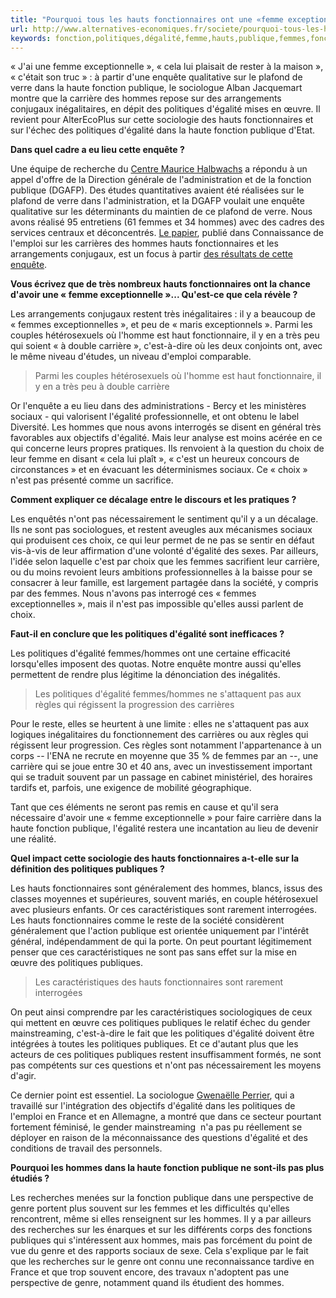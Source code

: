 ```yaml
---
title: "Pourquoi tous les hauts fonctionnaires ont une «femme exceptionnelle»"
url: http://www.alternatives-economiques.fr/societe/pourquoi-tous-les-hauts-fonctionnaires-ont-une-femme-exceptionnelle-201412081452-00000355.html
keywords: fonction,politiques,dégalité,femme,hauts,publique,femmes,fonctionnaires,carrière,hommes,exceptionnelle,publiques
---
```

« J'ai une femme exceptionnelle », « cela lui plaisait de rester à la maison », « c'était son truc » : à partir d'une enquête qualitative sur le plafond de verre dans la haute fonction publique, le sociologue Alban Jacquemart montre que la carrière des hommes repose sur des arrangements conjugaux inégalitaires, en dépit des politiques d'égalité mises en œuvre. Il revient pour AlterEcoPlus sur cette sociologie des hauts fonctionnaires et sur l'échec des politiques d'égalité dans la haute fonction publique d'Etat.

****Dans quel cadre a eu lieu cette enquête ?****

Une équipe de recherche du [Centre Maurice Halbwachs](http://www.cmh.ens.fr/pro/) a répondu à un appel d'offre de la Direction générale de l'administration et de la fonction publique (DGAFP). Des études quantitatives avaient été réalisées sur le plafond de verre dans l'administration, et la DGAFP voulait une enquête qualitative sur les déterminants du maintien de ce plafond de verre. Nous avons réalisé 95 entretiens (61 femmes et 34 hommes) avec des cadres des services centraux et déconcentrés. [Le papier](http://www.cee-recherche.fr/sites/default/files/webfm/publications/connaissancedelemploi/114-femme-exceptionnelle-carrieres-hommes-hauts-fonctionnaires.pdf), publié dans Connaissance de l'emploi sur les carrières des hommes hauts fonctionnaires et les arrangements conjugaux, est un focus à partir [des résultats de cette enquête](http://www.fonction-publique.gouv.fr/files/files/statistiques/etudes/Plafond-de-verre.pdf).

****Vous écrivez que de très nombreux hauts fonctionnaires ont la chance d'avoir une « femme exceptionnelle »... Qu'est-ce que cela révèle ?****

Les arrangements conjugaux restent très inégalitaires : il y a beaucoup de « femmes exceptionnelles », et peu de « maris exceptionnels ». Parmi les couples hétérosexuels où l'homme est haut fonctionnaire, il y en a très peu qui soient « à double carrière », c'est-à-dire où les deux conjoints ont, avec le même niveau d'études, un niveau d'emploi comparable.

> Parmi les couples hétérosexuels où l'homme est haut fonctionnaire, il y en a très peu à double carrière

Or l'enquête a eu lieu dans des administrations - Bercy et les ministères sociaux - qui valorisent l'égalité professionnelle, et ont obtenu le label Diversité. Les hommes que nous avons interrogés se disent en général très favorables aux objectifs d'égalité. Mais leur analyse est moins acérée en ce qui concerne leurs propres pratiques. Ils renvoient à la question du choix de leur femme en disant « cela lui plaît », « c'est un heureux concours de circonstances » et en évacuant les déterminismes sociaux. Ce « choix » n'est pas présenté comme un sacrifice.

****Comment expliquer ce décalage entre le discours et les pratiques ?****

Les enquêtés n'ont pas nécessairement le sentiment qu'il y a un décalage. Ils ne sont pas sociologues, et restent aveugles aux mécanismes sociaux qui produisent ces choix, ce qui leur permet de ne pas se sentir en défaut vis-à-vis de leur affirmation d'une volonté d'égalité des sexes. Par ailleurs, l'idée selon laquelle c'est par choix que les femmes sacrifient leur carrière, ou du moins revoient leurs ambitions professionnelles à la baisse pour se consacrer à leur famille, est largement partagée dans la société, y compris par des femmes. Nous n'avons pas interrogé ces « femmes exceptionnelles », mais il n'est pas impossible qu'elles aussi parlent de choix.

****Faut-il en conclure que les politiques d'égalité sont inefficaces ?****

Les politiques d'égalité femmes/hommes ont une certaine efficacité lorsqu'elles imposent des quotas. Notre enquête montre aussi qu'elles permettent de rendre plus légitime la dénonciation des inégalités.

> Les politiques d'égalité femmes/hommes ne s'attaquent pas aux règles qui régissent la progression des carrières

Pour le reste, elles se heurtent à une limite : elles ne s'attaquent pas aux logiques inégalitaires du fonctionnement des carrières ou aux règles qui régissent leur progression. Ces règles sont notamment l'appartenance à un corps -- l'ENA ne recrute en moyenne que 35 % de femmes par an --, une carrière qui se joue entre 30 et 40 ans, avec un investissement important qui se traduit souvent par un passage en cabinet ministériel, des horaires tardifs et, parfois, une exigence de mobilité géographique.

Tant que ces éléments ne seront pas remis en cause et qu'il sera nécessaire d'avoir une « femme exceptionnelle » pour faire carrière dans la haute fonction publique, l'égalité restera une incantation au lieu de devenir une réalité.  

****Quel impact cette sociologie des hauts fonctionnaires a-t-elle sur la définition des politiques publiques ?****

Les hauts fonctionnaires sont généralement des hommes, blancs, issus des classes moyennes et supérieures, souvent mariés, en couple hétérosexuel avec plusieurs enfants. Or ces caractéristiques sont rarement interrogées. Les hauts fonctionnaires comme le reste de la société considèrent généralement que l'action publique est orientée uniquement par l'intérêt général, indépendamment de qui la porte. On peut pourtant légitimement penser que ces caractéristiques ne sont pas sans effet sur la mise en œuvre des politiques publiques.

> Les caractéristiques des hauts fonctionnaires sont rarement interrogées

On peut ainsi comprendre par les caractéristiques sociologiques de ceux qui mettent en œuvre ces politiques publiques le relatif échec du gender mainstreaming, c'est-à-dire le fait que les politiques d'égalité doivent être intégrées à toutes les politiques publiques. Et ce d'autant plus que les acteurs de ces politiques publiques restent insuffisamment formés, ne sont pas compétents sur ces questions et n'ont pas nécessairement les moyens d'agir.

Ce dernier point est essentiel. La sociologue [Gwenaëlle Perrier](http://lise-cnrs.cnam.fr/les-membres-du-lise/gwenaelle-perrier-618407.kjsp), qui a travaillé sur l'intégration des objectifs d'égalité dans les politiques de l'emploi en France et en Allemagne, a montré que dans ce secteur pourtant fortement féminisé, le gender mainstreaming  n'a pas pu réellement se déployer en raison de la méconnaissance des questions d'égalité et des conditions de travail des personnels.

****Pourquoi les hommes dans la haute fonction publique ne sont-ils pas plus étudiés ?****

Les recherches menées sur la fonction publique dans une perspective de genre portent plus souvent sur les femmes et les difficultés qu'elles rencontrent, même si elles renseignent sur les hommes. Il y a par ailleurs des recherches sur les énarques et sur les différents corps des fonctions publiques qui s'intéressent aux hommes, mais pas forcément du point de vue du genre et des rapports sociaux de sexe. Cela s'explique par le fait que les recherches sur le genre ont connu une reconnaissance tardive en France et que trop souvent encore, des travaux n'adoptent pas une perspective de genre, notamment quand ils étudient des hommes.

